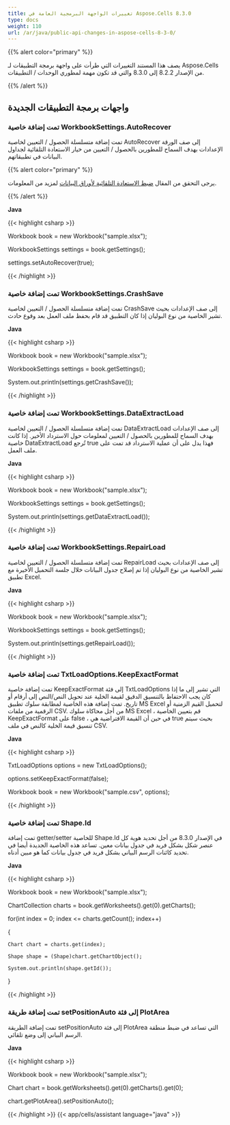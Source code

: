 ```yaml
---
title: تغييرات الواجهة البرمجية العامة في Aspose.Cells 8.3.0
type: docs
weight: 110
url: /ar/java/public-api-changes-in-aspose-cells-8-3-0/
---
```


{{% alert color="primary" %}} 

يصف هذا المستند التغييرات التي طرأت على واجهة برمجة التطبيقات لـ Aspose.Cells من الإصدار 8.2.2 إلى 8.3.0 والتي قد تكون مهمة لمطوري الوحدات / التطبيقات.

{{% /alert %}} 
## **واجهات برمجة التطبيقات الجديدة**
### **تمت إضافة خاصية WorkbookSettings.AutoRecover**
تمت إضافة متسلسلة الحصول / التعيين لخاصية AutoRecover إلى صف الورقة الإعدادات بهدف السماح للمطورين بالحصول / التعيين من خيار الاستعادة التلقائية لجداول البيانات في تطبيقاتهم. 

{{% alert color="primary" %}} 

يرجى التحقق من المقال [ضبط الاستعادة التلقائية لأوراق البيانات](http://aspose.com/docs/display/cellsjava/How+to+set+AutoRecover+property+of+Workbook) لمزيد من المعلومات.

{{% /alert %}} 

**Java**

{{< highlight csharp >}}

 Workbook book = new Workbook("sample.xlsx");

WorkbookSettings settings = book.getSettings();

settings.setAutoRecover(true);

{{< /highlight >}}

### **تمت إضافة خاصية WorkbookSettings.CrashSave**
تمت إضافة متسلسلة الحصول / التعيين لخاصية CrashSave إلى صف الإعدادات بحيث تشير الخاصية من نوع البوليان إذا كان التطبيق قد قام بحفظ ملف العمل بعد وقوع حادث.

**Java**

{{< highlight csharp >}}

 Workbook book = new Workbook("sample.xlsx");

WorkbookSettings settings = book.getSettings();

System.out.println(settings.getCrashSave());

{{< /highlight >}}

### **تمت إضافة خاصية WorkbookSettings.DataExtractLoad**
تمت إضافة متسلسلة الحصول / التعيين لخاصية DataExtractLoad إلى صف الإعدادات بهدف السماح للمطورين بالحصول / التعيين لمعلومات حول الاسترداد الأخير. إذا كانت خاصية DataExtractLoad تُرجع true فهذا يدل على أن عملية الاسترداد قد تمت على ملف العمل.

**Java**

{{< highlight csharp >}}

 Workbook book = new Workbook("sample.xlsx");

WorkbookSettings settings = book.getSettings();

System.out.println(settings.getDataExtractLoad());

{{< /highlight >}}

### **تمت إضافة خاصية WorkbookSettings.RepairLoad**
تمت إضافة متسلسلة الحصول / التعيين لخاصية RepairLoad إلى صف الإعدادات بحيث تشير الخاصية من نوع البوليان إذا تم إصلاح جدول البيانات خلال جلسة التحميل الأخيرة مع تطبيق Excel.

**Java**

{{< highlight csharp >}}

 Workbook book = new Workbook("sample.xlsx");

WorkbookSettings settings = book.getSettings();

System.out.println(settings.getRepairLoad());

{{< /highlight >}}

### **تمت إضافة خاصية TxtLoadOptions.KeepExactFormat**
تمت إضافة خاصية KeepExactFormat إلى فئة TxtLoadOptions التي تشير إلى ما إذا كان يجب الاحتفاظ بالتنسيق الدقيق لقيمة الخلية عند تحويل النص/النص إلى أرقام أو تاريخ. تمت إضافة هذه الخاصية لمطابقة سلوك تطبيق MS Excel لتحميل القيم الزمنية أو الرقمية من ملفات CSV. من أجل محاكاة سلوك MS Excel ، قم بتعيين الخاصية KeepExactFormat على false ، في حين أن القيمة الافتراضية هي true بحيث سيتم تنسيق قيمة الخلية كالنص في ملف CSV.

**Java**

{{< highlight csharp >}}

 TxtLoadOptions options = new TxtLoadOptions();

options.setKeepExactFormat(false);

Workbook book = new Workbook("sample.csv", options);

{{< /highlight >}}

### **تمت إضافة خاصية Shape.Id**
تمت إضافة getter/setter للخاصية Shape.Id في الإصدار 8.3.0 من أجل تحديد هوية كل عنصر شكل بشكل فريد في جدول بيانات معين. تساعد هذه الخاصية الجديدة أيضا في تحديد كائنات الرسم البياني بشكل فريد في جدول بيانات كما هو مبين أدناه.

**Java**

{{< highlight csharp >}}

 Workbook book = new Workbook("sample.xlsx");

ChartCollection charts = book.getWorksheets().get(0).getCharts();

for(int index = 0; index <= charts.getCount(); index++)

{

    Chart chart = charts.get(index);

    Shape shape = (Shape)chart.getChartObject();

    System.out.println(shape.getId());

}

{{< /highlight >}}

### **تمت إضافة طريقة setPositionAuto إلى فئة PlotArea**
تمت إضافة الطريقة setPositionAuto إلى فئة PlotArea التي تساعد في ضبط منطقة الرسم البياني إلى وضع تلقائي.

**Java**

{{< highlight csharp >}}

 Workbook book = new Workbook("sample.xlsx");

Chart chart = book.getWorksheets().get(0).getCharts().get(0);

chart.getPlotArea().setPositionAuto();

{{< /highlight >}}
{{< app/cells/assistant language="java" >}}
